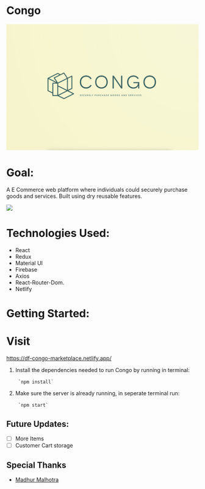 # Congo


![](https://github.com/DejaLFlynn/congo/blob/master/amazonclone/src/assets/congo.png)




# Goal:
A E Commerce web platform where individuals could securely purchase goods and services. Built using dry reusable features. 




![](https://media.giphy.com/media/SOhOaYiqgWUcixQ93T/giphy.gif)





# Technologies Used:
- React
- Redux
- Material UI
- Firebase
- Axios
- React-Router-Dom.
- Netlify

# Getting Started:
# Visit 
 https://df-congo-marketplace.netlify.app/


1. Install the dependencies needed to run Congo by running in terminal:

        `npm install`

2. Make sure the server is already running, in seperate terminal run:
 
        `npm start`
     
## Future Updates:
- [ ] More Items
- [ ] Customer Cart storage

## Special Thanks
* [Madhur Malhotra](https://www.linkedin.com/in/madhurxyz/)
